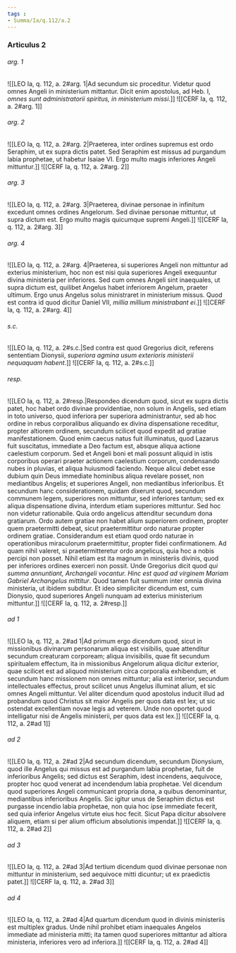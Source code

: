 ```yaml
---
tags : 
- Summa/Ia/q.112/a.2
---
```


### Articulus 2

###### arg. 1
![[LEO Ia, q. 112, a. 2#arg. 1|Ad secundum sic proceditur. Videtur quod omnes Angeli in ministerium mittantur. Dicit enim apostolus, ad Heb. I, *omnes sunt administratorii spiritus, in ministerium missi*.]]
![[CERF Ia, q. 112, a. 2#arg. 1]]

###### arg. 2
![[LEO Ia, q. 112, a. 2#arg. 2|Praeterea, inter ordines supremus est ordo Seraphim, ut ex supra dictis patet. Sed Seraphim est missus ad purgandum labia prophetae, ut habetur Isaiae VI. Ergo multo magis inferiores Angeli mittuntur.]]
![[CERF Ia, q. 112, a. 2#arg. 2]]

###### arg. 3
![[LEO Ia, q. 112, a. 2#arg. 3|Praeterea, divinae personae in infinitum excedunt omnes ordines Angelorum. Sed divinae personae mittuntur, ut supra dictum est. Ergo multo magis quicumque supremi Angeli.]]
![[CERF Ia, q. 112, a. 2#arg. 3]]

###### arg. 4
![[LEO Ia, q. 112, a. 2#arg. 4|Praeterea, si superiores Angeli non mittuntur ad exterius ministerium, hoc non est nisi quia superiores Angeli exequuntur divina ministeria per inferiores. Sed cum omnes Angeli sint inaequales, ut supra dictum est, quilibet Angelus habet inferiorem Angelum, praeter ultimum. Ergo unus Angelus solus ministraret in ministerium missus. Quod est contra id quod dicitur Daniel VII, *millia millium ministrabant ei*.]]
![[CERF Ia, q. 112, a. 2#arg. 4]]

###### s.c.
![[LEO Ia, q. 112, a. 2#s.c.|Sed contra est quod Gregorius dicit, referens sententiam Dionysii, *superiora agmina usum exterioris ministerii nequaquam habent*.]]
![[CERF Ia, q. 112, a. 2#s.c.]]

###### resp.
![[LEO Ia, q. 112, a. 2#resp.|Respondeo dicendum quod, sicut ex supra dictis patet, hoc habet ordo divinae providentiae, non solum in Angelis, sed etiam in toto universo, quod inferiora per superiora administrantur, sed ab hoc ordine in rebus corporalibus aliquando ex divina dispensatione receditur, propter altiorem ordinem, secundum scilicet quod expedit ad gratiae manifestationem. Quod enim caecus natus fuit illuminatus, quod Lazarus fuit suscitatus, immediate a Deo factum est, absque aliqua actione caelestium corporum. Sed et Angeli boni et mali possunt aliquid in istis corporibus operari praeter actionem caelestium corporum, condensando nubes in pluvias, et aliqua huiusmodi faciendo. Neque alicui debet esse dubium quin Deus immediate hominibus aliqua revelare posset, non mediantibus Angelis; et superiores Angeli, non mediantibus inferioribus. Et secundum hanc considerationem, quidam dixerunt quod, secundum communem legem, superiores non mittuntur, sed inferiores tantum; sed ex aliqua dispensatione divina, interdum etiam superiores mittuntur. Sed hoc non videtur rationabile. Quia ordo angelicus attenditur secundum dona gratiarum. Ordo autem gratiae non habet alium superiorem ordinem, propter quem praetermitti debeat, sicut praetermittitur ordo naturae propter ordinem gratiae. Considerandum est etiam quod ordo naturae in operationibus miraculorum praetermittitur, propter fidei confirmationem. Ad quam nihil valeret, si praetermitteretur ordo angelicus, quia hoc a nobis percipi non posset. Nihil etiam est ita magnum in ministeriis divinis, quod per inferiores ordines exerceri non possit. Unde Gregorius dicit quod *qui summa annuntiant, Archangeli vocantur. Hinc est quod ad virginem Mariam Gabriel Archangelus mittitur*. Quod tamen fuit summum inter omnia divina ministeria, ut ibidem subditur. Et ideo simpliciter dicendum est, cum Dionysio, quod superiores Angeli nunquam ad exterius ministerium mittuntur.]]
![[CERF Ia, q. 112, a. 2#resp.]]

###### ad 1
![[LEO Ia, q. 112, a. 2#ad 1|Ad primum ergo dicendum quod, sicut in missionibus divinarum personarum aliqua est visibilis, quae attenditur secundum creaturam corpoream; aliqua invisibilis, quae fit secundum spiritualem effectum, ita in missionibus Angelorum aliqua dicitur exterior, quae scilicet est ad aliquod ministerium circa corporalia exhibendum, et secundum hanc missionem non omnes mittuntur; alia est interior, secundum intellectuales effectus, prout scilicet unus Angelus illuminat alium, et sic omnes Angeli mittuntur. Vel aliter dicendum quod apostolus inducit illud ad probandum quod Christus sit maior Angelis per quos data est lex; ut sic ostendat excellentiam novae legis ad veterem. Unde non oportet quod intelligatur nisi de Angelis ministerii, per quos data est lex.]]
![[CERF Ia, q. 112, a. 2#ad 1]]

###### ad 2
![[LEO Ia, q. 112, a. 2#ad 2|Ad secundum dicendum, secundum Dionysium, quod ille Angelus qui missus est ad purgandum labia prophetae, fuit de inferioribus Angelis; sed dictus est Seraphim, idest incendens, aequivoce, propter hoc quod venerat ad incendendum labia prophetae. Vel dicendum quod superiores Angeli communicant propria dona, a quibus denominantur, mediantibus inferioribus Angelis. Sic igitur unus de Seraphim dictus est purgasse incendio labia prophetae, non quia hoc ipse immediate fecerit, sed quia inferior Angelus virtute eius hoc fecit. Sicut Papa dicitur absolvere aliquem, etiam si per alium officium absolutionis impendat.]]
![[CERF Ia, q. 112, a. 2#ad 2]]

###### ad 3
![[LEO Ia, q. 112, a. 2#ad 3|Ad tertium dicendum quod divinae personae non mittuntur in ministerium, sed aequivoce mitti dicuntur; ut ex praedictis patet.]]
![[CERF Ia, q. 112, a. 2#ad 3]]

###### ad 4
![[LEO Ia, q. 112, a. 2#ad 4|Ad quartum dicendum quod in divinis ministeriis est multiplex gradus. Unde nihil prohibet etiam inaequales Angelos immediate ad ministeria mitti; ita tamen quod superiores mittantur ad altiora ministeria, inferiores vero ad inferiora.]]
![[CERF Ia, q. 112, a. 2#ad 4]]

